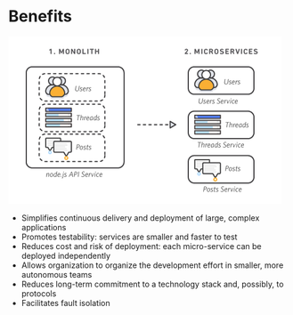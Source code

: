 # Benefits

![breakdown](./media/Breakdown.png)

* Simplifies continuous delivery and deployment of large, complex applications
* Promotes testability: services are smaller and faster to test
* Reduces cost and risk of deployment: each micro-service can be deployed independently
* Allows organization to organize the development effort in smaller, more autonomous teams
* Reduces long-term commitment to a technology stack and, possibly, to protocols
* Facilitates fault isolation